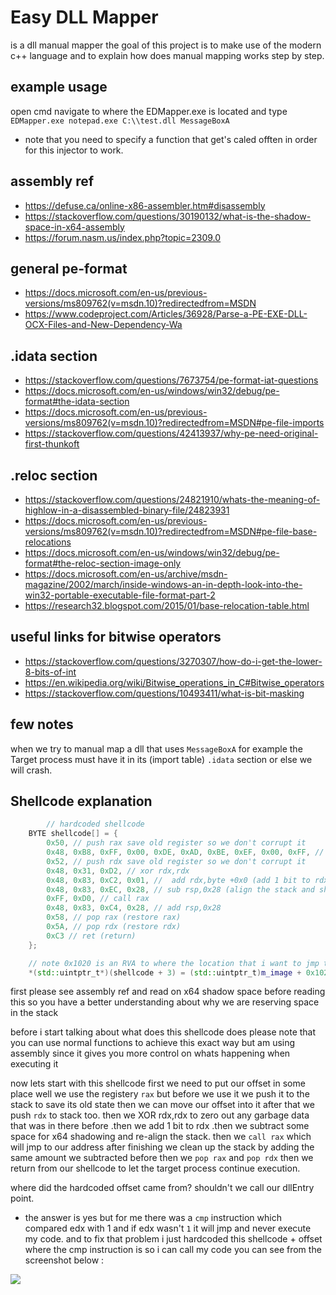 # Easy DLL Mapper
is a dll manual mapper the goal of this project is to make use of the modern
c++ language and to explain how does manual mapping works step by step.

## example usage
open cmd navigate to where the EDMapper.exe is located and type
`EDMapper.exe notepad.exe C:\\test.dll MessageBoxA`
* note that you need to specify a function that get's caled offten
in order for this injector to work.

## assembly ref
- https://defuse.ca/online-x86-assembler.htm#disassembly
- https://stackoverflow.com/questions/30190132/what-is-the-shadow-space-in-x64-assembly
- https://forum.nasm.us/index.php?topic=2309.0

## general pe-format 
- https://docs.microsoft.com/en-us/previous-versions/ms809762(v=msdn.10)?redirectedfrom=MSDN
- https://www.codeproject.com/Articles/36928/Parse-a-PE-EXE-DLL-OCX-Files-and-New-Dependency-Wa

## .idata section 
- https://stackoverflow.com/questions/7673754/pe-format-iat-questions
- https://docs.microsoft.com/en-us/windows/win32/debug/pe-format#the-idata-section
- https://docs.microsoft.com/en-us/previous-versions/ms809762(v=msdn.10)?redirectedfrom=MSDN#pe-file-imports
- https://stackoverflow.com/questions/42413937/why-pe-need-original-first-thunkoft

## .reloc section 
- https://stackoverflow.com/questions/24821910/whats-the-meaning-of-highlow-in-a-disassembled-binary-file/24823931
- https://docs.microsoft.com/en-us/previous-versions/ms809762(v=msdn.10)?redirectedfrom=MSDN#pe-file-base-relocations
- https://docs.microsoft.com/en-us/windows/win32/debug/pe-format#the-reloc-section-image-only
- https://docs.microsoft.com/en-us/archive/msdn-magazine/2002/march/inside-windows-an-in-depth-look-into-the-win32-portable-executable-file-format-part-2
- https://research32.blogspot.com/2015/01/base-relocation-table.html


## useful links for bitwise operators
- https://stackoverflow.com/questions/3270307/how-do-i-get-the-lower-8-bits-of-int
- https://en.wikipedia.org/wiki/Bitwise_operations_in_C#Bitwise_operators
- https://stackoverflow.com/questions/10493411/what-is-bit-masking


## few notes
when we try to manual map a dll that uses `MessageBoxA` for example the Target
process must have it in its (import table) `.idata` section or else we will crash. 


## Shellcode explanation
``` c++
		// hardcoded shellcode
	BYTE shellcode[] = {
		0x50, // push rax save old register so we don't corrupt it
		0x48, 0xB8, 0xFF, 0x00, 0xDE, 0xAD, 0xBE, 0xEF, 0x00, 0xFF, // mov rax,0xff00efbeadde00ff <- this value is just a place that will get replaced by our entrypoint pointer
		0x52, // push rdx save old register so we don't corrupt it
		0x48, 0x31, 0xD2, // xor rdx,rdx
		0x48, 0x83, 0xC2, 0x01, //  add rdx,byte +0x0 (add 1 bit to rdx)
		0x48, 0x83, 0xEC, 0x28, // sub rsp,0x28 (align the stack and shadow space allocation)
		0xFF, 0xD0, // call rax 
		0x48, 0x83, 0xC4, 0x28, // add rsp,0x28
		0x58, // pop rax (restore rax)
		0x5A, // pop rdx (restore rdx)
		0xC3 // ret (return)
	};

	// note 0x1020 is an RVA to where the location that i want to jmp to. to get there we need to add image base + rva
	*(std::uintptr_t*)(shellcode + 3) = (std::uintptr_t)m_image + 0x1020; // Hardcoded offset
```

first please see assembly ref and read on x64 shadow space before reading this so you have a better understanding about why we are reserving space in the stack

before i start talking about what does this shellcode does please note that you can use normal functions to achieve this exact way but am using assembly since it gives you more control on whats happening when executing it


now lets start with this shellcode first we need to put our offset in some place well we use the registery `rax` but before we use it we push it to the stack to save its old state then we can move our offset into it after that we push `rdx` to stack too. then we XOR rdx,rdx to zero out any garbage data that was in there before .then we add 1 bit to rdx .then we subtract some space for x64 shadowing and re-align the stack. then we `call rax` which will jmp to our address after finishing we clean up the stack by adding the same amount we subtracted before then we `pop rax` and `pop rdx` then we return from our shellcode to let the target process continue execution.

where did the hardcoded offset came from? shouldn't we call our dllEntry point.

- the answer is yes but for me there was a `cmp` instruction which compared edx with 1 and if edx wasn't `1` it will jmp and never execute my code. and to fix that problem i just hardcoded this shellcode + offset where the cmp instruction is so i can call my code you can see from the screenshot below :


<img src="https://github.com/zeroaceee/EDMapper/blob/master/debugger_ss.jpg">


